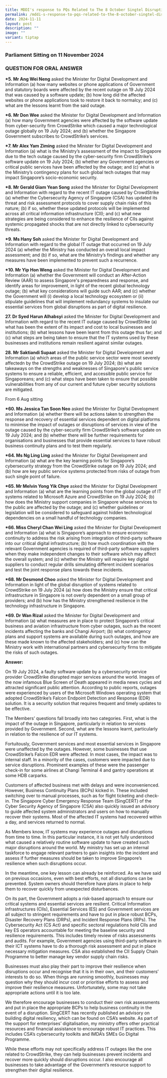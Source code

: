```yaml
---
title: MDDI's response to PQs Related to The 8 October Singtel Disruption
permalink: /mddi-s-response-to-pqs-related-to-the-8-october-singtel-disruption/
date: 2024-11-11
layout: post
description: ""
image: ""
variant: tiptap
---
```

<h3>Parliament Sitting on 11 November 2024</h3>
<h3>QUESTION FOR ORAL ANSWER</h3>
<p><strong>*5. Mr Ang Wei Neng</strong> asked the Minister for Digital Development
and Information (a) how many websites or phone applications of Government
and statutory boards were affected by the recent outage on 19 July 2024
that was caused by a software update; (b) how long did the affected websites
or phone applications took to restore it back to normalcy; and (c) what
are the lessons learnt from the said outage.</p>
<p><strong>*6. Mr Don Wee</strong> asked the Minister for Digital Development
and Information (a) how many Government agencies were affected by the software
update from cyber-security firm CrowdStrike which caused a major technological
outage globally on 19 July 2024; and (b) whether the Singapore Government
subscribes to CrowdStrike’s services.</p>
<p><strong>*7. Mr Alex Yam Ziming</strong> asked the Minister for Digital
Development and Information (a) what is the Ministry’s assessment of the
impact to Singapore due to the tech outage caused by the cyber-security
firm CrowdStrike’s software update on 19 July 2024; (b) whether any Government
agencies or critical public services have been affected by the outage;
and (c) what is the Ministry’s contingency plans for such global tech outages
that may impact Singapore’s socio-economic security.</p>
<p><strong>*8. Mr Gerald Giam Yean Song</strong> asked the Minister for Digital
Development and Information with regard to the recent IT outage caused
by CrowdStrike (a) whether the Cybersecurity Agency of Singapore (CSA)
has updated its threat and risk assessment protocols to cover supply chain
risks of this nature; (b) if so, whether these updated protocols will be
implemented across all critical information infrastructure (CII); and (c)
what new strategies are being considered to enhance the resilience of CIIs
against systemic propagated shocks that are not directly linked to cybersecurity
threats.</p>
<p><strong>*9. Ms Hany Soh</strong> asked the Minister for Digital Development
and Information with regard to the global IT outage that occurred on 19
July 2024 (a) whether the Ministry has conducted an overall local impact
assessment; and (b) if so, what are the Ministry’s findings and whether
any measures have been implemented to prevent such a recurrence.</p>
<p><strong>*10. Mr Yip Hon Weng</strong> asked the Minister for Digital Development
and Information (a) whether the Government will conduct an After-Action
Review (AAR) to assess Singapore's preparedness and response, and identify
areas for improvement, in light of the recent global technology outage;
(b) what key considerations will guide such AAR; and (c) whether the Government
will (i) develop a local technology ecosystem or (ii) stipulate guidelines
that will implement redundancy systems to insulate our essential services
from global disruptions as part of digital resilience.</p>
<p><strong>27. Dr Syed Harun Alhabsyi</strong> asked the Minister for Digital
Development and Information with regard to the recent IT outage caused
by CrowdStrike (a) what has been the extent of its impact and cost to local
businesses and institutions; (b) what lessons have been learnt from this
outage thus far; and (c) what steps are being taken to ensure that the
IT systems used by these businesses and institutions remain resilient against
similar outages.</p>
<p><strong>28. Mr Saktiandi Supaat</strong> asked the Minister for Digital
Development and Information (a) which areas of the public service sector
were most severely affectedn by the CrowdStrike outage on 19 July 2024;
(b) what are takeaways on the strengths and weaknesses of Singapore's public
service systems to ensure a reliable, efficient, and accessible public
service for Singaporeans; and (c) what steps have been taken to ensure
that possible vulnerabilities from any of our current and future cyber
security solutions are mitigated.</p>
<p>From 6 Aug sitting</p>
<p><strong>*60. Ms Jessica Tan Soon Neo</strong> asked the Minister for Digital
Development and Information (a) whether there will be actions taken to
strengthen the response and recovery of essential services dependent on
digital platforms to minimise the impact of outages or disruptions of services
in view of the outage caused by the cyber-security firm CrowdStrike’s software
update on 19 July 2024; and (b) whether there will be further requirements
for organisations and businesses that provide essential services to have
robust business continuity plans and to test them regularly.</p>
<p><strong>*64. Ms Ng Ling Ling</strong> asked the Minister for Digital Development
and Information (a) what are the key learning points for Singapore’s cybersecurity
strategy from the CrowdStrike outage on 19 July 2024; and (b) how are key
public service systems protected from risks of outage from such single
point of failure.</p>
<p><strong>*65. Mr Melvin Yong Yik Chye</strong> asked the Minister for Digital
Development and Information (a) what are the learning points from the global
outage of IT systems related to Microsoft Azure and CrowdStrike on 19 July
2024; (b) how does the Ministry support companies in Singapore whose services
to the public are affected by the outage; and (c) whether guidelines or
legislation will be considered to safeguard against hidden technological
dependencies on a small handful of technology companies.</p>
<p><strong>*66. Miss Cheryl Chan Wei Ling</strong> asked the Minister for
Digital Development and Information (a) what is Singapore’s approach to
ensure economic continuity to address the risk arising from integration
of third-party software into our critical digital infrastructure; (b) how
much coordination with the relevant Government agencies is required of
third-party software suppliers when they make independent changes to their
software which may affect the overall system; and (c) whether the Ministry
will require key digital suppliers to conduct regular drills simulating
different incident scenarios and test the joint response plans towards
these incidents.</p>
<p><strong>*68. Mr Desmond Choo</strong> asked the Minister for Digital Development
and Information in light of the global disruption of systems related to
CrowdStrike on 19 July 2024 (a) how does the Ministry ensure that critical
infrastructure in Singapore is not overly dependent on a small group of
providers; and (b) how has the Ministry strengthened resilience in the
technology infrastructure in Singapore.</p>
<p><strong>*69. Dr Wan Rizal</strong> asked the Minister for Digital Development
and Information (a) what measures are in place to protect Singapore’s critical
business and aviation infrastructure from cyber outages, such as the recent
incidents affecting the banks and Changi Airport; (b) what contingency
plans and support systems are available during such outages, and how are
these made known to the affected stakeholders; and (c) how can the Ministry
work with international partners and cybersecurity firms to mitigate the
risks of such outages.</p>
<p><strong>Answer:</strong>
</p>
<p>On 19 July 2024, a faulty software update by a cybersecurity service provider
CrowdStrike disrupted major services around the world. Images of the now
infamous Blue Screen of Death appeared in media news cycles and attracted
significant public attention. According to public reports, outages were
experienced by users of the Microsoft Windows operating system that adopted
CrowdStrike’s Falcon Endpoint Detection and Response (EDR) solution. It
is a security solution that requires frequent and timely updates to be
effective.</p>
<p>The Members’ questions fall broadly into two categories. First, what is
the impact of the outage in Singapore, particularly in relation to services
provided by Government. Second, what are the lessons learnt, particularly
in relation to the resilience of our IT systems.</p>
<p>Fortuitously, Government services and most essential services in Singapore
were unaffected by the outages. However, some businesses that use CrowdStrike’s
Falcon EDR were affected. In most cases, the impact was to internal staff.
In a minority of the cases, customers were impacted due to service disruptions.
Prominent examples of these were the passenger check-in for some airlines
at Changi Terminal 4 and gantry operations at some HDB carparks.</p>
<p>Customers of affected business met with delays and were inconvenienced.
However, Business Continuity Plans (BCPs) kicked in. These included switching
over to manual processes, such as for flight ticketing and check-in. The
Singapore Cyber Emergency Response Team (SingCERT) of the Cyber Security
Agency of Singapore (CSA) also quickly issued an advisory to guide affected
system administrators and users on how to manually recover their systems.
Most of the affected IT systems had recovered within a day, and services
returned to normal.</p>
<p>As Members know, IT systems may experience outages and disruptions from
time to time. In this particular instance, it is not yet fully understood
what caused a relatively routine software update to have created such major
disruptions around the world. My ministry has set up an internal taskforce
to engage relevant partners to gain insights into the incident and assess
if further measures should be taken to improve Singapore’s resilience when
such disruptions occur.</p>
<p>In the meantime, one key lesson can already be reinforced. As we have
said on previous occasions, even with best efforts, not all disruptions
can be prevented. System owners should therefore have plans in place to
help them to recover quickly from unexpected disturbances.</p>
<p>On its part, the Government adopts a risk-based approach to ensure our
critical systems and essential services are resilient. Critical Information
Infrastructures (CIIs), Essential Services (ES) and Government services
are all subject to stringent requirements and have to put in place robust
BCPs, Disaster Recovery Plans (DRPs), and Incident Response Plans (IRPs).
The Cybersecurity Act (CS Act) and specific sectoral regulations hold CIIs
and key ES operators accountable for meeting the baseline security and
resilience requirements. This includes timely review of risks assessments
and audits. For example, Government agencies using third-party software
in their ICT systems have to do a thorough risk assessment and put in place
necessary mitigation measures. CSA also established the CII Supply Chain
Programme to better manage key vendor supply chain risks.</p>
<p>Businesses must also play their part to improve their resilience when
disruptions occur and recognise that it is in their own, and their customers’
interests to do so. When things are running smoothly, businesses may question
why they should incur cost or prioritise efforts to assess and improve
their resilience measures. Unfortunately, some may not take appropriate
actions until it is too late.</p>
<p>We therefore encourage businesses to conduct their own risk assessments
and put in place the appropriate BCPs to help business continuity in the
event of a disruption. SingCERT has recently published an advisory on building
digital resiliency, which can be found on CSA’s website. As part of the
support for enterprises’ digitalisation, my ministry offers other practical
resources and financial assistance to encourage robust IT practices. This
includes CSA’s cybersecurity toolkits and IMDA’s SMEs Go Digital Programme.</p>
<p>While these efforts may not specifically address IT outages like the one
related to CrowdStrike, they can help businesses prevent incidents and
recover more quickly should disruptions occur. I also encourage all businesses
to take advantage of the Government’s resource support to strengthen their
digital resilience.</p>